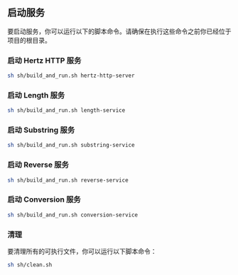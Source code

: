 ## 启动服务
要启动服务，你可以运行以下的脚本命令。请确保在执行这些命令之前你已经位于项目的根目录。

### 启动 Hertz HTTP 服务
``` bash
sh sh/build_and_run.sh hertz-http-server
```

### 启动 Length 服务
``` bash
sh sh/build_and_run.sh length-service
```

### 启动 Substring 服务

``` bash
sh sh/build_and_run.sh substring-service
```

### 启动 Reverse 服务

``` bash
sh sh/build_and_run.sh reverse-service
```

### 启动 Conversion 服务

``` bash
sh sh/build_and_run.sh conversion-service
```

### 清理
要清理所有的可执行文件，你可以运行以下脚本命令：

``` bash
sh sh/clean.sh
```
